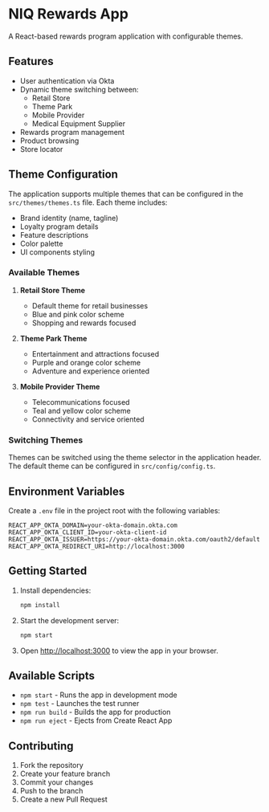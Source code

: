 # NIQ Rewards App

A React-based rewards program application with configurable themes.

## Features

- User authentication via Okta
- Dynamic theme switching between:
  - Retail Store
  - Theme Park
  - Mobile Provider
  - Medical Equipment Supplier
- Rewards program management
- Product browsing
- Store locator

## Theme Configuration

The application supports multiple themes that can be configured in the `src/themes/themes.ts` file. Each theme includes:

- Brand identity (name, tagline)
- Loyalty program details
- Feature descriptions
- Color palette
- UI components styling

### Available Themes

1. **Retail Store Theme**
   - Default theme for retail businesses
   - Blue and pink color scheme
   - Shopping and rewards focused

2. **Theme Park Theme**
   - Entertainment and attractions focused
   - Purple and orange color scheme
   - Adventure and experience oriented

3. **Mobile Provider Theme**
   - Telecommunications focused
   - Teal and yellow color scheme
   - Connectivity and service oriented

### Switching Themes

Themes can be switched using the theme selector in the application header. The default theme can be configured in `src/config/config.ts`.

## Environment Variables

Create a `.env` file in the project root with the following variables:

```
REACT_APP_OKTA_DOMAIN=your-okta-domain.okta.com
REACT_APP_OKTA_CLIENT_ID=your-okta-client-id
REACT_APP_OKTA_ISSUER=https://your-okta-domain.okta.com/oauth2/default
REACT_APP_OKTA_REDIRECT_URI=http://localhost:3000
```

## Getting Started

1. Install dependencies:
   ```bash
   npm install
   ```

2. Start the development server:
   ```bash
   npm start
   ```

3. Open [http://localhost:3000](http://localhost:3000) to view the app in your browser.

## Available Scripts

- `npm start` - Runs the app in development mode
- `npm test` - Launches the test runner
- `npm run build` - Builds the app for production
- `npm run eject` - Ejects from Create React App

## Contributing

1. Fork the repository
2. Create your feature branch
3. Commit your changes
4. Push to the branch
5. Create a new Pull Request
